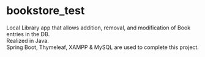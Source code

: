 # bookstore_test
Local Library app that allows addition, removal, and modification of Book entries in the DB.\
Realized in Java.\
Spring Boot, Thymeleaf, XAMPP & MySQL are used to complete this project.
